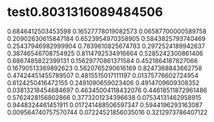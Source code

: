 # test0.8031316089484506
0.6846412503453598
0.16527778019082573
0.06587700000589758
0.20902630615847184
0.6523954970358905
0.5843825793740469
0.25437946982999904
0.7839610825674783
0.2972524189942637
0.38746546708754925
0.8114792534916664
0.5285242300861406
0.6867485822399131
0.15629770861371584
0.4521864187827066
0.16790513369892623
0.5620765290616169
0.8247368843662758
0.47424451455789507
0.4815515017111197
0.01375776602724954
0.6124250416472155
0.2491090659023406
0.4914709609308352
0.03813218454684697
0.46345004118432076
0.44618511872961486
0.5762428156802866
0.3773201234396638
0.07534131462958915
0.9448324461451911
0.017241488506597347
0.5944196293163087
0.009564740757570744
0.07224521856035016
0.3212973786407122
